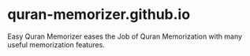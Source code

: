 # quran-memorizer.github.io
Easy Quran Memorizer eases the Job of Quran Memorization with many useful memorization features.
